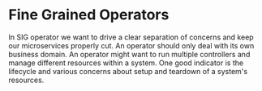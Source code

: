 # Fine Grained Operators

In SIG operator we want to drive a clear separation of concerns and keep our
microservices properly cut. An operator should only deal with its own business
domain. An operator might want to run multiple controllers and manage different
resources within a system. One good indicator is the lifecycle and various
concerns about setup and teardown of a system's resources.
